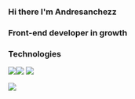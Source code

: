 ### Hi there I'm Andresanchezz
### Front-end developer in growth

### Technologies

<img src="https://www.vectorlogo.zone/logos/w3_html5/w3_html5-icon.svg"/><img src="https://www.vectorlogo.zone/logos/w3_css/w3_css-icon.svg"/> <img src="https://www.vectorlogo.zone/logos/vuejs/vuejs-icon.svg"/>



<img align="left" src="https://github-readme-stats.vercel.app/api?username=andresanchezz&show_icons=true&theme=react" />

